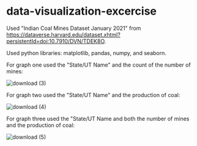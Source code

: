 # data-visualization-excercise
Used "Indian Coal Mines Dataset January 2021" from https://dataverse.harvard.edu/dataset.xhtml?persistentId=doi:10.7910/DVN/TDEK8O. 

Used python libraries: matplotlib, pandas, numpy, and seaborn.

For graph one used the "State/UT Name" and the count of the number of mines:

![download (3)](https://user-images.githubusercontent.com/37349912/123591924-70605500-d7a1-11eb-9db3-0b9558782003.png)

For graph two used the "State/UT Name" and the production of coal:

![download (4)](https://user-images.githubusercontent.com/37349912/123591933-75250900-d7a1-11eb-9712-cb7655c944c8.png)

For graph three used the "State/UT Name and both the number of mines and the production of coal:

![download (5)](https://user-images.githubusercontent.com/37349912/123591937-78b89000-d7a1-11eb-9b11-6b91577232b2.png)
